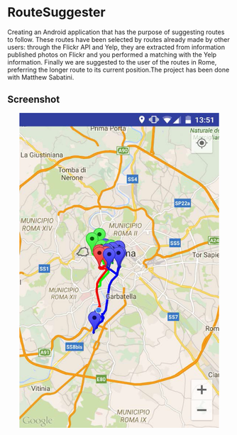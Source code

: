 # RouteSuggester
Creating an Android application that has the purpose of suggesting routes to follow. These routes have been selected by routes already made by other users: through the Flickr API and Yelp, they are extracted from information published photos on Flickr and you performed a matching with the Yelp information. Finally we are suggested to the user of the routes in Rome, preferring the longer route to its current position.The project has been done with Matthew Sabatini.
## Screenshot 
<p align = "center">
<img src="https://github.com/andreaCremisini/RouteSuggester/blob/master/media/screenshot.png" width="450"></p>
